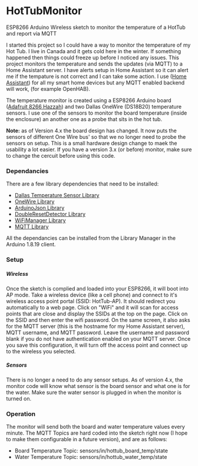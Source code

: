 # HotTubMonitor
ESP8266 Arduino Wireless sketch to monitor the temperature of a HotTub and report via MQTT

I started this project so I could have a way to monitor the temperature of my Hot Tub.  I live in Canada and it gets cold here in the winter.  If something happened then things could freeze up before I noticed any issues.  This project monitors the temperature and sends the updates (via MQTT) to a Home Assistant server. I have alerts setup in Home Assistant so it can alert me if the tempature is not correct and I can take some action. I use ([Home Assistant](https://www.home-assistant.io/)) for all my smart home devices but any MQTT enabled backend will work, (for example OpenHAB).

The temperature monitor is created using a ESP8266 Arduino board ([Adafruit 8266 Hazzah](https://www.adafruit.com/product/2471)) and two Dallas OneWire (DS18B20) temperature sensors. I use one of the sensors to monitor the board temperature (inside the enclosure) an another one as a probe that sits in the hot tub.

**Note:** as of Version 4.x the board design has changed.  It now puts the sensors of different One Wire bus' so that we no longer need to probe the sensors on setup.  This is a small hardware design change to maek the usability a lot easier.  If you have a version 3.x (or before) monitor, make sure to change the cercuit before using this code.

### Dependancies

There are a few library dependencies that need to be installed:
* [Dallas Temperature Sensor Library](https://github.com/milesburton/Arduino-Temperature-Control-Library)
* [OneWire Library](https://www.pjrc.com/teensy/td_libs_OneWire.html)
* [ArduinoJson Library](https://arduinojson.org/?utm_source=meta&utm_medium=library.properties)
* [DoubleResetDetector Library](https://github.com/datacute/DoubleResetDetector)
* [WiFiManager Library](https://github.com/tzapu/WiFiManager)
* [MQTT Library](https://github.com/256dpi/arduino-mqtt)

All the dependancies can be installed from the Library Manager in the Arduino 1.8.19 client.

### Setup

##### Wireless
Once the sketch is complied and loaded into your ESP8266, it will boot into AP mode.  Take a wireless device (like a cell phone) and connect to it's wireless access point portal (SSID: HotTub-AP).  It should redirect you automatically to a web page.  Click on "WiFi" and it will scan for access points that are close and display the SSIDs at the top on the page.  Click on the SSID and then enter the wifi password.  On the same screen, it also asks for the MQTT server (this is the hostname for my Home Assistant server), MQTT username, and MQTT password.  Leave the username and password blank if you do not have authentication enabled on your MQTT server.  Once you save this configuration, it will turn off the access point and connect up to the wireless you selected.

##### Sensors
There is no longer a need to do any sensor setups.  As of version 4.x, the monitor code will know what sensor is the board sensor and what one is for the water. Make sure the water sensor is plugged in when the monitor is turned on. 

### Operation

The monitor will send both the board and water temperature values every minute.  The MQTT Topics are hard coded into the sketch right now (I hope to make them configurable in a future version), and are as follows:

* Board Temperature Topic: sensors/in/hottub_board_temp/state
* Water Temperature Topic: sensors/in/hottub_water_temp/state

